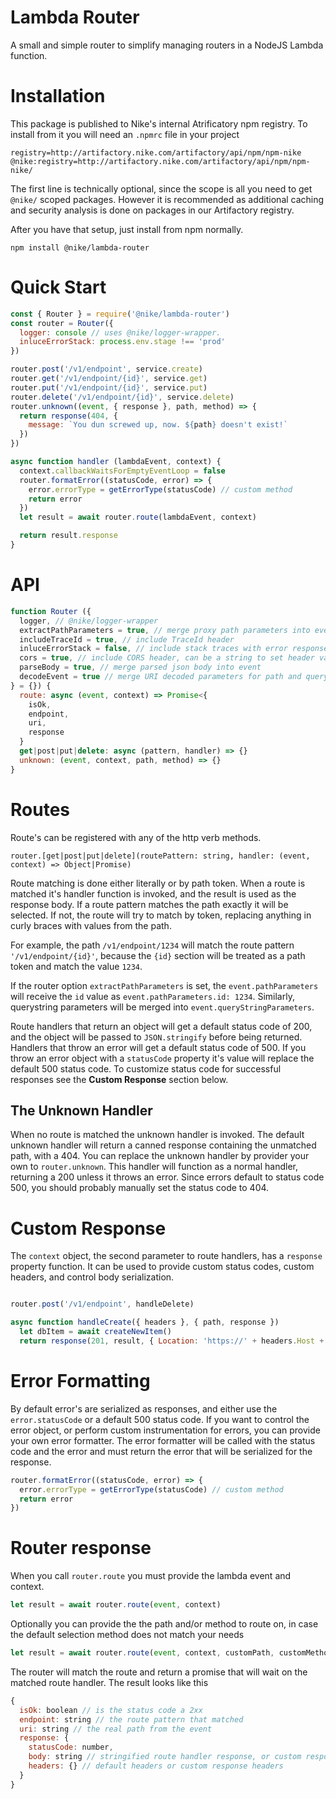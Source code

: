 # Lambda Router

A small and simple router to simplify managing routers in a NodeJS Lambda function.

# Installation

This package is published to Nike's internal Atrificatory npm registry. To install from it you will need an `.npmrc` file in your project

```
registry=http://artifactory.nike.com/artifactory/api/npm/npm-nike
@nike:registry=http://artifactory.nike.com/artifactory/api/npm/npm-nike/
```

The first line is technically optional, since the scope is all you need to get `@nike/` scoped packages. However it is recommended as additional caching and security analysis is done on packages in our Artifactory registry.

After you have that setup, just install from npm normally.

```
npm install @nike/lambda-router
```

# Quick Start
```javascript
const { Router } = require('@nike/lambda-router')
const router = Router({
  logger: console // uses @nike/logger-wrapper.
  inluceErrorStack: process.env.stage !== 'prod'
})

router.post('/v1/endpoint', service.create)
router.get('/v1/endpoint/{id}', service.get)
router.put('/v1/endpoint/{id}', service.put)
router.delete('/v1/endpoint/{id}', service.delete)
router.unknown((event, { response }, path, method) => {
  return response(404, {
    message: `You dun screwed up, now. ${path} doesn't exist!`
  })
})

async function handler (lambdaEvent, context) {
  context.callbackWaitsForEmptyEventLoop = false
  router.formatError((statusCode, error) => {
    error.errorType = getErrorType(statusCode) // custom method
    return error
  })
  let result = await router.route(lambdaEvent, context)

  return result.response
}
```

# API

```javascript
function Router ({
  logger, // @nike/logger-wrapper 
  extractPathParameters = true, // merge proxy path parameters into event.pathParameters
  includeTraceId = true, // include TraceId header
  inluceErrorStack = false, // include stack traces with error responses
  cors = true, // include CORS header, can be a string to set header value or true for '*'
  parseBody = true, // merge parsed json body into event
  decodeEvent = true // merge URI decoded parameters for path and querystring
} = {}) {
  route: async (event, context) => Promise<{
    isOk,
    endpoint,
    uri,
    response
  }
  get|post|put|delete: async (pattern, handler) => {}
  unknown: (event, context, path, method) => {}
}
```

# Routes

Route's can be registered with any of the http verb methods.

`router.[get|post|put|delete](routePattern: string, handler: (event, context) => Object|Promise)`

Route matching is done either literally or by path token. When a route is matched it's handler function is invoked, and the result is used as the response body. If a route pattern matches the path exactly it will be selected. If not, the route will try to match by token, replacing anything in curly braces with values from the path.

For example, the path `/v1/endpoint/1234` will match the route pattern `'/v1/endpoint/{id}'`, because the `{id}` section will be treated as a path token and match the value `1234`.

If the router option `extractPathParameters` is set, the `event.pathParameters` will receive the `id` value as `event.pathParameters.id: 1234`. Similarly, querystring parameters will be merged into `event.queryStringParameters`.

Route handlers that return an object will get a default status code of 200, and the object will be passed to `JSON.stringify` before being returned. Handlers that throw an error will get a default status code of 500. If you throw an error object with a `statusCode` property it's value will replace the default 500 status code. To customize status code for successful responses see the **Custom Response** section below.


## The Unknown Handler

When no route is matched the unknown handler is invoked. The default unknown handler will return a canned response containing the unmatched path, with a 404. You can replace the unknown handler by provider your own to `router.unknown`. This handler will function as a normal handler, returning a 200 unless it throws an error. Since errors default to status code 500, you should probably manually set the status code to 404.

# Custom Response

The `context` object, the second parameter to route handlers, has a `response` property function. It can be used to provide custom status codes, custom headers, and control body serialization.

```javascript

router.post('/v1/endpoint', handleDelete)

async function handleCreate({ headers }, { path, response })
  let dbItem = await createNewItem()
  return response(201, result, { Location: 'https://' + headers.Host + path + '/' + dbItem.id })
```


# Error Formatting

By default error's are serialized as responses, and either use the `error.statusCode` or a default 500 status code. If you want to control the error object, or perform custom instrumentation for errors, you can provide your own error formatter. The error formatter will be called with the status code and the error and must return the error that will be serialized for the response.

```javascript
router.formatError((statusCode, error) => {
  error.errorType = getErrorType(statusCode) // custom method
  return error
})
```

# Router response

When you call `router.route` you must provide the lambda event and context.

```javascript
let result = await router.route(event, context)
```

Optionally you can provide the the path and/or method to route on, in case the default selection method does not match your needs

```javascript
let result = await router.route(event, context, customPath, customMethod)
```

The router will match the route and return a promise that will wait on the matched route handler. The result looks like this

```javascript
{
  isOk: boolean // is the status code a 2xx
  endpoint: string // the route pattern that matched
  uri: string // the real path from the event
  response: {
    statusCode: number,
    body: string // stringified route handler response, or custom response
    headers: {} // default headers or custom response headers
  }
}

```